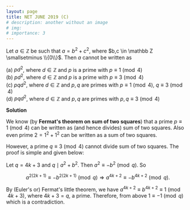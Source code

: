```yaml
---
layout: page
title: NET JUNE 2019 (C)
# description: another without an image
# img:
# importance: 3
---
```

<!-- # **NET JUNE 2019 (C):**  -->

Let $a \in \mathbb Z$ be such that $a=b^2 +c^2$,
where $b,c \in \mathbb Z \smallsetminus \\{0\\}$. Then $a$ cannot be
written as

(a) $pd^2$, where $d \in \mathbb Z$ and $p$ is a prime with
$p \equiv 1 \pmod 4$<br>
(b) $pd^2$, where $d \in \mathbb Z$ and $p$ is a prime
with $p \equiv 3 \pmod 4$<br>
(c) $pqd^2$, where $d \in \mathbb Z$ and $p,q$ are
primes with $p \equiv 1 \pmod 4$, $q \equiv 3 \pmod 4$<br>
(d) $pqd^2$, where
$d \in \mathbb Z$ and $p,q$ are primes with $p, q \equiv 3 \pmod 4$<br>

**Solution**

We know (by **Fermat's theorem on sum of two squares**) that a prime
$p \equiv 1 \pmod 4$ can be written as (and hence divides) sum of two
squares. Also even prime $2 =1^2+1^2$ can be written as a sum of two
squares.<br>

However, a prime $q \equiv 3 \pmod 4$ cannot divide sum of two squares.
The proof is simple and given below:<br>

Let $q = 4k+3$ and $q \mid a^2+b^2$. Then $a^2 \equiv -b^2 \pmod q$. So

$$a^{2(2k+1)} \equiv - b^{2(2k+1)} \pmod q \Rightarrow a^{4k+2} \equiv -b^{4k+2} \pmod q.$$

By (Euler's or) Fermat's little theorem, we have
$a^{4k+2} \equiv b^{4k+2} \equiv 1 \pmod{4k+3}$, where $4k+3=q$, a
prime. Therefore, from above $1 \equiv -1 \pmod q$ which is a
contradiction.


